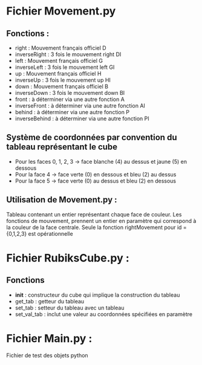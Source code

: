 # Fichier Movement.py
Fonctions :
-

  * right : Mouvement français officiel D
  * inverseRight : 3 fois le mouvement right DI
  * left : Mouvement français officiel G
  * inverseLeft : 3 fois le mouvement left GI
  * up : Mouvement français officiel H
  * inverseUp : 3 fois le mouvement up HI
  * down : Mouvement français officiel B
  * inverseDown : 3 fois le mouvement down BI
  * front : à déterminer via une autre fonction A
  * inverseFront : à déterminer via une autre fonction AI
  * behind : à déterminer via une autre fonction P
  * inverseBehind : à déterminer via une autre fonction PI

Système de coordonnées par convention du tableau représentant le cube
-

  * Pour les faces 0, 1, 2, 3 -> face blanche (4) au dessus et jaune (5) en dessous
  * Pour la face 4 -> face verte (0) en dessous et bleu (2) au dessus
  * Pour la face 5 -> face verte (0) au dessus et bleu (2) en dessous

Utilisation de Movement.py :
-

Tableau contenant un entier représentant chaque face de couleur.
Les fonctions de mouvement, prennent un entier en paramètre qui correspond à la couleur de la face centrale.
Seule la fonction rightMovement pour id = {0,1,2,3} est opérationnelle

# Fichier RubiksCube.py :
Fonctions
-

  * __init__ : constructeur du cube qui implique la construction du tableau
  * get_tab : getteur du tableau
  * set_tab : setteur du tableau avec un tableau
  * set_val_tab : inclut une valeur au coordonnées spécifiées en paramètre

# Fichier Main.py :

Fichier de test des objets python
